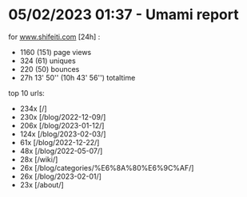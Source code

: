 # 05/02/2023 01:37 - Umami report
for www.shifeiti.com [24h] :

 - 1160 (151) page views
 - 324 (61) uniques
 - 220 (50) bounces
 - 27h 13' 50'' (10h 43' 56'') totaltime


top 10 urls:
 - 234x [/]
 - 230x [/blog/2022-12-09/]
 - 206x [/blog/2023-01-12/]
 - 124x [/blog/2023-02-03/]
 - 61x [/blog/2022-12-22/]
 - 48x [/blog/2022-05-07/]
 - 28x [/wiki/]
 - 26x [/blog/categories/%E6%8A%80%E6%9C%AF/]
 - 26x [/blog/2023-02-01/]
 - 23x [/about/]



